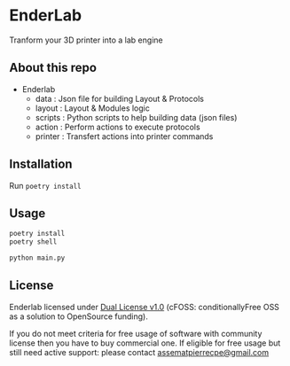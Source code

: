 # EnderLab

Tranform your 3D printer into a lab engine

## About this repo

* Enderlab
    * data : Json file for building Layout & Protocols
    * layout : Layout & Modules logic
    * scripts : Python scripts to help building data (json files)
    * action : Perform actions to execute protocols
    * printer : Transfert actions into printer commands

## Installation

Run `poetry install`

## Usage

```py
poetry install
poetry shell

python main.py
```

## License

Enderlab licensed under [Dual License v1.0](https://codis.tech/efcorebulk) (cFOSS: conditionallyFree OSS as a solution to OpenSource funding).

If you do not meet criteria for free usage of software with community license then you have to buy commercial one.
If eligible for free usage but still need active support: please contact assematpierrecpe@gmail.com